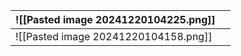 
| ![[Pasted image 20241220104225.png]] |     |
| ------------------------------------ | --- |
| ![[Pasted image 20241220104158.png]] |     |

